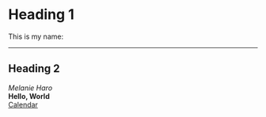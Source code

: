 # Heading 1
This is my name:
***
## Heading 2
*Melanie Haro* <br />
**Hello, World** <br />
[Calendar](https://calendar.google.com/calendar/u/0/r/week)

